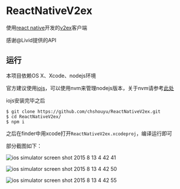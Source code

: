 
# ReactNativeV2ex

使用[react native](https://facebook.github.io/react-native/)开发的[v2ex](https://www.v2ex.com/)客户端

感谢@Livid提供的API

## 运行

本项目依赖OS X、Xcode、nodejs环境

官方建议使用[iojs](https://iojs.org/)，可以使用nvm来管理nodejs版本，关于nvm请参考[此处](https://github.com/creationix/nvm#installation)

iojs安装完毕之后

    $ git clone https://github.com/chshouyu/ReactNativeV2ex.git
    $ cd ReactNativeV2ex/
    $ npm i

之后在finder中用xcode打开`ReactNativeV2ex.xcodeproj`，编译运行即可

部分截图如下：

![ios simulator screen shot 2015 8 13 4 42 41](https://cloud.githubusercontent.com/assets/1304342/9246029/62e516de-41db-11e5-937f-4b07c70a0104.png)

![ios simulator screen shot 2015 8 13 4 42 50](https://cloud.githubusercontent.com/assets/1304342/9246030/62e8485e-41db-11e5-8b74-6710178b7131.png)

![ios simulator screen shot 2015 8 13 4 42 55](https://cloud.githubusercontent.com/assets/1304342/9246031/63031b5c-41db-11e5-995c-6db520478f88.png)